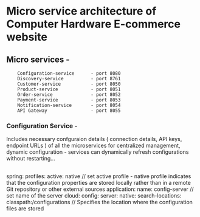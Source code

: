# Micro service architecture of Computer Hardware E-commerce website

## Micro services -
        Configuration-service      - port 8080
        Discovery-service          - port 8761
        Customer-service           - port 8050
        Product-service            - port 8051
        Order-service              - port 8052
        Payment-service            - port 8053
        Notification-service       - port 8054
        API Gateway                - port 8055

### Configuration Service - 
Includes necessary confguraion details ( connection details, API keys, endpoint URLs ) of all the microservices for centralized management, dynamic configuration - services can dynamically refresh configurations without restarting...

##
spring:
  profiles:
    active: native  // set active profile - native profile indicates that the configuration properties are stored locally rather than in a remote Git repository or other external sources
  application:
    name: config-server  // set name of the server
  cloud:
    config:
      server:
        native:
          search-locations: classpath:/configurations   // Specifies the location where the configuration files are stored
